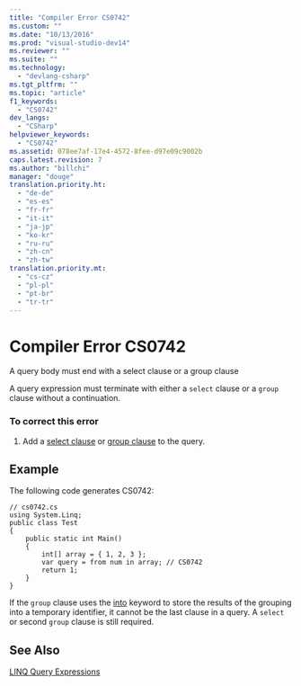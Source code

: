 ```yaml
---
title: "Compiler Error CS0742"
ms.custom: ""
ms.date: "10/13/2016"
ms.prod: "visual-studio-dev14"
ms.reviewer: ""
ms.suite: ""
ms.technology: 
  - "devlang-csharp"
ms.tgt_pltfrm: ""
ms.topic: "article"
f1_keywords: 
  - "CS0742"
dev_langs: 
  - "CSharp"
helpviewer_keywords: 
  - "CS0742"
ms.assetid: 078ee7af-17e4-4572-8fee-d97e09c9002b
caps.latest.revision: 7
ms.author: "billchi"
manager: "douge"
translation.priority.ht: 
  - "de-de"
  - "es-es"
  - "fr-fr"
  - "it-it"
  - "ja-jp"
  - "ko-kr"
  - "ru-ru"
  - "zh-cn"
  - "zh-tw"
translation.priority.mt: 
  - "cs-cz"
  - "pl-pl"
  - "pt-br"
  - "tr-tr"
---
```

# Compiler Error CS0742
A query body must end with a select clause or a group clause  
  
 A query expression must terminate with either a `select` clause or a `group` clause without a continuation.  
  
### To correct this error  
  
1.  Add a [select clause](../Topic/select%20clause%20\(C%23%20Reference\).md) or [group clause](../Topic/group%20clause%20\(C%23%20Reference\).md) to the query.  
  
## Example  
 The following code generates CS0742:  
  
```  
// cs0742.cs  
using System.Linq;  
public class Test  
{  
    public static int Main()  
    {  
        int[] array = { 1, 2, 3 };  
        var query = from num in array; // CS0742  
        return 1;  
    }  
}  
```  
  
 If the `group` clause uses the [into](../Topic/into%20\(C%23%20Reference\).md) keyword to store the results of the grouping into a temporary identifier, it cannot be the last clause in a query. A `select` or second `group` clause is still required.  
  
## See Also  
 [LINQ Query Expressions](../Topic/LINQ%20Query%20Expressions%20\(C%23%20Programming%20Guide\).md)